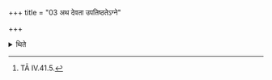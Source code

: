 +++
title = "03 अथ देवता उपतिष्ठतेऽग्ने"

+++

<details><summary>थिते</summary>

3. Then he stands praising the deities with agne vratapate...[^1]  

[^1]: TĀ IV.41.5. 
</details>
